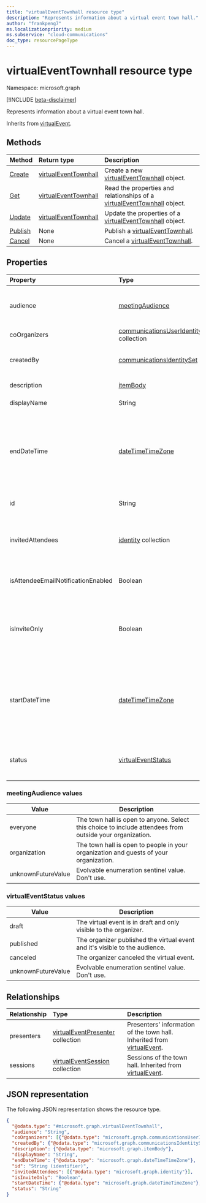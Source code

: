 ```yaml
---
title: "virtualEventTownhall resource type"
description: "Represents information about a virtual event town hall."
author: "frankpeng7"
ms.localizationpriority: medium
ms.subservice: "cloud-communications"
doc_type: resourcePageType
---
```


# virtualEventTownhall resource type

Namespace: microsoft.graph

[!INCLUDE [beta-disclaimer](../../includes/beta-disclaimer.md)]

Represents information about a virtual event town hall.

Inherits from [virtualEvent](../resources/virtualevent.md).

## Methods

|Method|Return type|Description|
|:---|:---|:---|
| [Create](../api/virtualeventsroot-post-townhalls.md) | [virtualEventTownhall](../resources/virtualeventtownhall.md) | Create a new [virtualEventTownhall](../resources/virtualeventtownhall.md) object. |
| [Get](../api/virtualeventtownhall-get.md) | [virtualEventTownhall](../resources/virtualeventtownhall.md) | Read the properties and relationships of a [virtualEventTownhall](../resources/virtualeventtownhall.md) object. |
| [Update](../api/virtualeventtownhall-update.md) | [virtualEventTownhall](../resources/virtualeventtownhall.md) | Update the properties of a [virtualEventTownhall](../resources/virtualeventtownhall.md) object. |
| [Publish](../api/virtualeventtownhall-publish.md) | None | Publish a [virtualEventTownhall](../resources/virtualeventtownhall.md).|
| [Cancel](../api/virtualeventtownhall-cancel.md) | None | Cancel a [virtualEventTownhall](../resources/virtualeventtownhall.md).|

## Properties

|Property|Type|Description|
|:---|:---|:---|
| audience | [meetingAudience](#meetingaudience-values) | The audience to whom the town hall is visible. Possible values are: `everyone`, `organization`, `unknownFutureValue`.  |
| coOrganizers  | [communicationsUserIdentity](communicationsuseridentity.md) collection | Identity information of the coorganizers of the town hall. |
| createdBy | [communicationsIdentitySet](communicationsidentityset.md) | Identity information of the creator of the town hall. Inherited from [virtualEvent](../resources/virtualevent.md). Read-only. |
| description | [itemBody](../resources/itembody.md) | Description of the town hall. Inherited from [virtualEvent](../resources/virtualevent.md). |
| displayName | String | Display name of the town hall. Inherited from [virtualEvent](../resources/virtualevent.md). |
| endDateTime | [dateTimeTimeZone](../resources/datetimetimezone.md) | Date and time when the town hall ends. The **timeZone** property _can_ be set to any of the time zones currently supported by Windows. For details on how to get all available time zones using PowerShell, see [Get-TimeZone](/powershell/module/microsoft.powershell.management/get-timezone#example-3-get-all-available-time-zones). Inherited from [virtualEvent](../resources/virtualevent.md). |
| id | String | Unique identifier of the town hall. Inherited from [entity](../resources/entity.md). Read-only. |
| invitedAttendees | [identity](../resources/identity.md) collection | The attendees invited to the town hall. The supported identities are: [communicationsUserIdentity](../resources/communicationsuseridentity.md) and [communicationsGuestIdentity](../resources/communicationsguestidentity.md). |
| isAttendeeEmailNotificationEnabled |Boolean|[PLACEHOLDER DESCRIPTION i.e. Disable attendee email notification for a virtual event.]|
| isInviteOnly | Boolean | Indicates whether the town hall is only open to invited people and groups within your organization. The **isInviteOnly** property can only be `true` if the value of the **audience** property is set to `organization`. |
| startDateTime | [dateTimeTimeZone](../resources/datetimetimezone.md) | Date and time when the town hall starts. The **timeZone** property _can_ be set to any of the time zones currently supported by Windows. For details on how to get all available time zones using PowerShell, see [Get-TimeZone](/powershell/module/microsoft.powershell.management/get-timezone#example-3-get-all-available-time-zones). Inherited from [virtualEvent](../resources/virtualevent.md). |
| status | [virtualEventStatus](#virtualeventstatus-values) | Status of the town hall. Possible values are: `draft`, `published`, `canceled`, `unknownFutureValue`. Inherited from [virtualEvent](../resources/virtualevent.md). |

### meetingAudience values

| Value | Description |
| ----- | ----------- |
| everyone | The town hall is open to anyone. Select this choice to include attendees from outside your organization. |
| organization | The town hall is open to people in your organization and guests of your organization. |
| unknownFutureValue | Evolvable enumeration sentinel value. Don't use. |

### virtualEventStatus values

| Value | Description |
| ----- | ----------- |
| draft | The virtual event is in draft and only visible to the organizer. |
| published | The organizer published the virtual event and it's visible to the audience. |
| canceled | The organizer canceled the virtual event. |
| unknownFutureValue | Evolvable enumeration sentinel value. Don't use. |

## Relationships

|Relationship|Type|Description|
|:---|:---|:---|
| presenters | [virtualEventPresenter](../resources/virtualeventpresenter.md) collection | Presenters' information of the town hall. Inherited from [virtualEvent](../resources/virtualevent.md).|
| sessions | [virtualEventSession](../resources/virtualeventsession.md)  collection | Sessions of the town hall. Inherited from [virtualEvent](../resources/virtualevent.md). |

## JSON representation

The following JSON representation shows the resource type.

<!-- {
  "blockType": "resource",
  "keyProperty": "id",
  "@odata.type": "microsoft.graph.virtualEventTownhall",
  "baseType": "microsoft.graph.virtualEvent",
  "openType": false
}
-->
``` json
{
  "@odata.type": "#microsoft.graph.virtualEventTownhall",
  "audience": "String",
  "coOrganizers": [{"@odata.type": "microsoft.graph.communicationsUserIdentity"}],
  "createdBy": {"@odata.type": "microsoft.graph.communicationsIdentitySet"},
  "description": {"@odata.type": "microsoft.graph.itemBody"},
  "displayName": "String",
  "endDateTime": {"@odata.type": "microsoft.graph.dateTimeTimeZone"},
  "id": "String (identifier)",
  "invitedAttendees": [{"@odata.type": "microsoft.graph.identity"}],
  "isInviteOnly": "Boolean",
  "startDateTime": {"@odata.type": "microsoft.graph.dateTimeTimeZone"},
  "status": "String"
}
```
